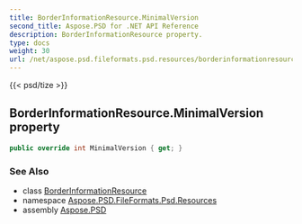 ```yaml
---
title: BorderInformationResource.MinimalVersion
second_title: Aspose.PSD for .NET API Reference
description: BorderInformationResource property. 
type: docs
weight: 30
url: /net/aspose.psd.fileformats.psd.resources/borderinformationresource/minimalversion/
---
```

{{< psd/tize >}}
## BorderInformationResource.MinimalVersion property

```csharp
public override int MinimalVersion { get; }
```

### See Also

* class [BorderInformationResource](../)
* namespace [Aspose.PSD.FileFormats.Psd.Resources](../../borderinformationresource/)
* assembly [Aspose.PSD](../../../)


